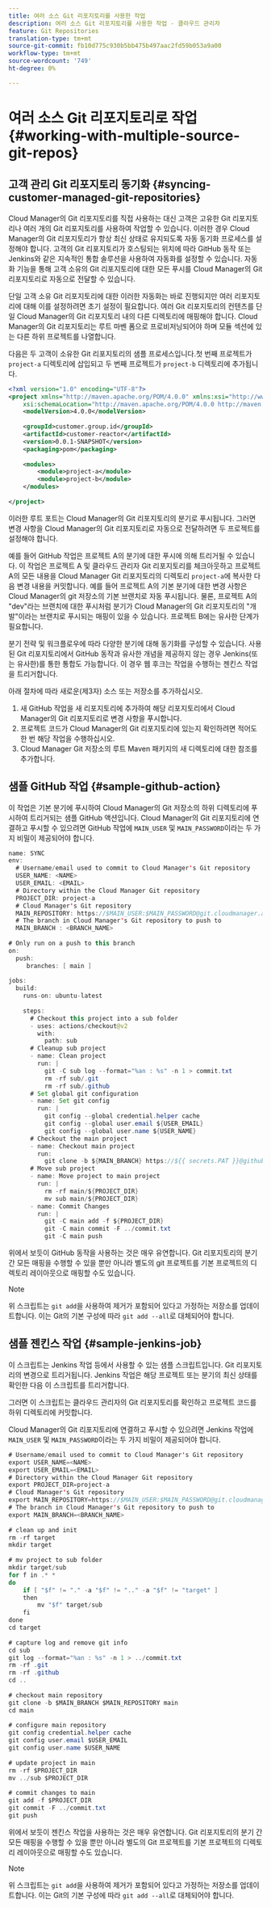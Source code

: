 ```yaml
---
title: 여러 소스 Git 리포지토리를 사용한 작업
description: 여러 소스 Git 리포지토리를 사용한 작업 - 클라우드 관리자
feature: Git Repositories
translation-type: tm+mt
source-git-commit: fb10d775c930b5bb475b497aac2fd59b053a9a00
workflow-type: tm+mt
source-wordcount: '749'
ht-degree: 0%

---
```



# 여러 소스 Git 리포지토리로 작업 {#working-with-multiple-source-git-repos}


## 고객 관리 Git 리포지토리 동기화 {#syncing-customer-managed-git-repositories}

Cloud Manager의 Git 리포지토리를 직접 사용하는 대신 고객은 고유한 Git 리포지토리나 여러 개의 Git 리포지토리를 사용하여 작업할 수 있습니다. 이러한 경우 Cloud Manager의 Git 리포지토리가 항상 최신 상태로 유지되도록 자동 동기화 프로세스를 설정해야 합니다. 고객의 Git 리포지토리가 호스팅되는 위치에 따라 GitHub 동작 또는 Jenkins와 같은 지속적인 통합 솔루션을 사용하여 자동화를 설정할 수 있습니다. 자동화 기능을 통해 고객 소유의 Git 리포지토리에 대한 모든 푸시를 Cloud Manager의 Git 리포지토리로 자동으로 전달할 수 있습니다.

단일 고객 소유 Git 리포지토리에 대한 이러한 자동화는 바로 진행되지만 여러 리포지토리에 대해 이를 설정하려면 초기 설정이 필요합니다. 여러 Git 리포지토리의 컨텐츠를 단일 Cloud Manager의 Git 리포지토리 내의 다른 디렉토리에 매핑해야 합니다.  Cloud Manager의 Git 리포지토리는 루트 마벤 폼으로 프로비저닝되어야 하며 모듈 섹션에 있는 다른 하위 프로젝트를 나열합니다.

다음은 두 고객이 소유한 Git 리포지토리의 샘플 프로세스입니다.첫 번째 프로젝트가 `project-a` 디렉토리에 삽입되고 두 번째 프로젝트가 `project-b` 디렉토리에 추가됩니다.

```xml
<?xml version="1.0" encoding="UTF-8"?>
<project xmlns="http://maven.apache.org/POM/4.0.0" xmlns:xsi="http://www.w3.org/2001/XMLSchema-instance"
    xsi:schemaLocation="http://maven.apache.org/POM/4.0.0 http://maven.apache.org/maven-v4_0_0.xsd">
    <modelVersion>4.0.0</modelVersion>
  
    <groupId>customer.group.id</groupId>
    <artifactId>customer-reactor</artifactId>
    <version>0.0.1-SNAPSHOT</version>
    <packaging>pom</packaging>
  
    <modules>
        <module>project-a</module>
        <module>project-b</module>
    </modules>
  
</project>
```

이러한 루트 포트는 Cloud Manager의 Git 리포지토리의 분기로 푸시됩니다. 그러면 변경 사항을 Cloud Manager의 Git 리포지토리로 자동으로 전달하려면 두 프로젝트를 설정해야 합니다.

예를 들어 GitHub 작업은 프로젝트 A의 분기에 대한 푸시에 의해 트리거될 수 있습니다. 이 작업은 프로젝트 A 및 클라우드 관리자 Git 리포지토리를 체크아웃하고 프로젝트 A의 모든 내용을 Cloud Manager Git 리포지토리의 디렉토리 `project-a`에 복사한 다음 변경 내용을 커밋합니다. 예를 들어 프로젝트 A의 기본 분기에 대한 변경 사항은 Cloud Manager의 git 저장소의 기본 브랜치로 자동 푸시됩니다. 물론, 프로젝트 A의 &quot;dev&quot;라는 브랜치에 대한 푸시처럼 분기가 Cloud Manager의 Git 리포지토리의 &quot;개발&quot;이라는 브랜치로 푸시되는 매핑이 있을 수 있습니다. 프로젝트 B에는 유사한 단계가 필요합니다.

분기 전략 및 워크플로우에 따라 다양한 분기에 대해 동기화를 구성할 수 있습니다. 사용된 Git 리포지토리에서 GitHub 동작과 유사한 개념을 제공하지 않는 경우 Jenkins(또는 유사한)를 통한 통합도 가능합니다. 이 경우 웹 후크는 작업을 수행하는 젠킨스 작업을 트리거합니다.

아래 절차에 따라 새로운(제3자) 소스 또는 저장소를 추가하십시오.

1. 새 GitHub 작업을 새 리포지토리에 추가하여 해당 리포지토리에서 Cloud Manager의 Git 리포지토리로 변경 사항을 푸시합니다.
1. 프로젝트 코드가 Cloud Manager의 Git 리포지토리에 있는지 확인하려면 적어도 한 번 해당 작업을 수행하십시오.
1. Cloud Manager Git 저장소의 루트 Maven 패키지의 새 디렉토리에 대한 참조를 추가합니다.


## 샘플 GitHub 작업 {#sample-github-action}

이 작업은 기본 분기에 푸시하여 Cloud Manager의 Git 저장소의 하위 디렉토리에 푸시하여 트리거되는 샘플 GitHub 액션입니다. Cloud Manager의 Git 리포지토리에 연결하고 푸시할 수 있으려면 GitHub 작업에 `MAIN_USER` 및 `MAIN_PASSWORD`이라는 두 가지 비밀이 제공되어야 합니다.

```java
name: SYNC
env:
  # Username/email used to commit to Cloud Manager's Git repository
  USER_NAME: <NAME>
  USER_EMAIL: <EMAIL>
  # Directory within the Cloud Manager Git repository
  PROJECT_DIR: project-a
  # Cloud Manager's Git repository
  MAIN_REPOSITORY: https://$MAIN_USER:$MAIN_PASSWORD@git.cloudmanager.adobe.com/<PATH>
  # The branch in Cloud Manager's Git repository to push to
  MAIN_BRANCH : <BRANCH_NAME>
 
# Only run on a push to this branch
on:
  push:
     branches: [ main ]
 
jobs:
  build:
    runs-on: ubuntu-latest
 
    steps:
      # Checkout this project into a sub folder
      - uses: actions/checkout@v2
        with:
          path: sub
      # Cleanup sub project
      - name: Clean project
        run: |
          git -C sub log --format="%an : %s" -n 1 > commit.txt
          rm -rf sub/.git
          rm -rf sub/.github
      # Set global git configuration
      - name: Set git config
        run: |
          git config --global credential.helper cache
          git config --global user.email ${USER_EMAIL}
          git config --global user.name ${USER_NAME}
      # Checkout the main project
      - name: Checkout main project
        run:
          git clone -b ${MAIN_BRANCH} https://${{ secrets.PAT }}@github.com/${MAIN_REPOSITORY}.git main 
      # Move sub project
      - name: Move project to main project
        run: |
          rm -rf main/${PROJECT_DIR} 
          mv sub main/${PROJECT_DIR}
      - name: Commit Changes
        run: |
          git -C main add -f ${PROJECT_DIR}
          git -C main commit -F ../commit.txt
          git -C main push
```

위에서 보듯이 GitHub 동작을 사용하는 것은 매우 유연합니다. Git 리포지토리의 분기 간 모든 매핑을 수행할 수 있을 뿐만 아니라 별도의 git 프로젝트를 기본 프로젝트의 디렉토리 레이아웃으로 매핑할 수도 있습니다.

>[!NOTE]
>위 스크립트는 `git add`을 사용하여 제거가 포함되어 있다고 가정하는 저장소를 업데이트합니다. 이는 Git의 기본 구성에 따라 `git add --all`로 대체되어야 합니다.

## 샘플 젠킨스 작업 {#sample-jenkins-job}

이 스크립트는 Jenkins 작업 등에서 사용할 수 있는 샘플 스크립트입니다. Git 리포지토리의 변경으로 트리거됩니다. Jenkins 작업은 해당 프로젝트 또는 분기의 최신 상태를 확인한 다음 이 스크립트를 트리거합니다.

그러면 이 스크립트는 클라우드 관리자의 Git 리포지토리를 확인하고 프로젝트 코드를 하위 디렉토리에 커밋합니다.

Cloud Manager의 Git 리포지토리에 연결하고 푸시할 수 있으려면 Jenkins 작업에 `MAIN_USER` 및 `MAIN_PASSWORD`이라는 두 가지 비밀이 제공되어야 합니다.

```java
# Username/email used to commit to Cloud Manager's Git repository
export USER_NAME=<NAME>
export USER_EMAIL=<EMAIL>
# Directory within the Cloud Manager Git repository
export PROJECT_DIR=project-a
# Cloud Manager's Git repository
export MAIN_REPOSITORY=https://$MAIN_USER:$MAIN_PASSWORD@git.cloudmanager.adobe.com/<PATH>
# The branch in Cloud Manager's Git repository to push to
export MAIN_BRANCH=<BRANCH_NAME>
 
# clean up and init
rm -rf target
mkdir target
 
# mv project to sub folder
mkdir target/sub
for f in .* *
do
    if [ "$f" != "." -a "$f" != ".." -a "$f" != "target" ]
    then
        mv "$f" target/sub
    fi
done
cd target
 
# capture log and remove git info
cd sub
git log --format="%an : %s" -n 1 > ../commit.txt
rm -rf .git
rm -rf .github
cd ..
 
# checkout main repository
git clone -b $MAIN_BRANCH $MAIN_REPOSITORY main
cd main
 
# configure main repository
git config credential.helper cache
git config user.email $USER_EMAIL
git config user.name $USER_NAME
 
# update project in main
rm -rf $PROJECT_DIR
mv ../sub $PROJECT_DIR
 
# commit changes to main
git add -f $PROJECT_DIR
git commit -F ../commit.txt
git push
```

위에서 보듯이 젠킨스 작업을 사용하는 것은 매우 유연합니다. Git 리포지토리의 분기 간 모든 매핑을 수행할 수 있을 뿐만 아니라 별도의 Git 프로젝트를 기본 프로젝트의 디렉토리 레이아웃으로 매핑할 수도 있습니다.

>[!NOTE]
>위 스크립트는 `git add`을 사용하여 제거가 포함되어 있다고 가정하는 저장소를 업데이트합니다. 이는 Git의 기본 구성에 따라 `git add --all`로 대체되어야 합니다.